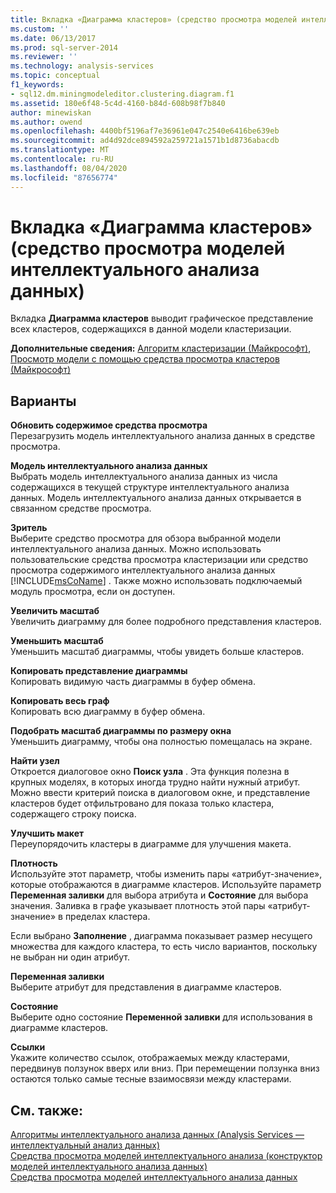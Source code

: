 ```yaml
---
title: Вкладка «Диаграмма кластеров» (средство просмотра моделей интеллектуального анализа данных) | Документация Майкрософт
ms.custom: ''
ms.date: 06/13/2017
ms.prod: sql-server-2014
ms.reviewer: ''
ms.technology: analysis-services
ms.topic: conceptual
f1_keywords:
- sql12.dm.miningmodeleditor.clustering.diagram.f1
ms.assetid: 180e6f48-5c4d-4160-b84d-608b98f7b840
author: minewiskan
ms.author: owend
ms.openlocfilehash: 4400bf5196af7e36961e047c2540e6416be639eb
ms.sourcegitcommit: ad4d92dce894592a259721a1571b1d8736abacdb
ms.translationtype: MT
ms.contentlocale: ru-RU
ms.lasthandoff: 08/04/2020
ms.locfileid: "87656774"
---
```

# <a name="cluster-diagram-tab-mining-model-viewer"></a>Вкладка «Диаграмма кластеров» (средство просмотра моделей интеллектуального анализа данных)
  Вкладка **Диаграмма кластеров** выводит графическое представление всех кластеров, содержащихся в данной модели кластеризации.  
  
 **Дополнительные сведения:** [Алгоритм кластеризации (Майкрософт)](data-mining/microsoft-clustering-algorithm.md), [Просмотр модели с помощью средства просмотра кластеров (Майкрософт)](data-mining/browse-a-model-using-the-microsoft-cluster-viewer.md)  
  
## <a name="options"></a>Варианты  
 **Обновить содержимое средства просмотра**  
 Перезагрузить модель интеллектуального анализа данных в средстве просмотра.  
  
 **Модель интеллектуального анализа данных**  
 Выбрать модель интеллектуального анализа данных из числа содержащихся в текущей структуре интеллектуального анализа данных. Модель интеллектуального анализа данных открывается в связанном средстве просмотра.  
  
 **Зритель**  
 Выберите средство просмотра для обзора выбранной модели интеллектуального анализа данных. Можно использовать пользовательские средства просмотра кластеризации или средство просмотра содержимого интеллектуального анализа данных [!INCLUDE[msCoName](../includes/msconame-md.md)] . Также можно использовать подключаемый модуль просмотра, если он доступен.  
  
 **Увеличить масштаб**  
 Увеличить диаграмму для более подробного представления кластеров.  
  
 **Уменьшить масштаб**  
 Уменьшить масштаб диаграммы, чтобы увидеть больше кластеров.  
  
 **Копировать представление диаграммы**  
 Копировать видимую часть диаграммы в буфер обмена.  
  
 **Копировать весь граф**  
 Копировать всю диаграмму в буфер обмена.  
  
 **Подобрать масштаб диаграммы по размеру окна**  
 Уменьшить диаграмму, чтобы она полностью помещалась на экране.  
  
 **Найти узел**  
 Откроется диалоговое окно **Поиск узла** . Эта функция полезна в крупных моделях, в которых иногда трудно найти нужный атрибут. Можно ввести критерий поиска в диалоговом окне, и представление кластеров будет отфильтровано для показа только кластера, содержащего строку поиска.  
  
 **Улучшить макет**  
 Переупорядочить кластеры в диаграмме для улучшения макета.  
  
 **Плотность**  
 Используйте этот параметр, чтобы изменить пары «атрибут-значение», которые отображаются в диаграмме кластеров. Используйте параметр **Переменная заливки** для выбора атрибута и **Состояние** для выбора значения. Заливка в графе указывает плотность этой пары «атрибут-значение» в пределах кластера.  
  
 Если выбрано **Заполнение** , диаграмма показывает размер несущего множества для каждого кластера, то есть число вариантов, поскольку не выбран ни один атрибут.  
  
 **Переменная заливки**  
 Выберите атрибут для представления в диаграмме кластеров.  
  
 **Состояние**  
 Выберите одно состояние **Переменной заливки** для использования в диаграмме кластеров.  
  
 **Ссылки**  
 Укажите количество ссылок, отображаемых между кластерами, передвинув ползунок вверх или вниз. При перемещении ползунка вниз остаются только самые тесные взаимосвязи между кластерами.  
  
## <a name="see-also"></a>См. также:  
 [Алгоритмы интеллектуального анализа данных &#40;Analysis Services — интеллектуальный анализ данных&#41;](data-mining/data-mining-algorithms-analysis-services-data-mining.md)   
 [Средства просмотра моделей интеллектуального анализа &#40;конструктор моделей интеллектуального анализа данных&#41;](mining-model-viewers-data-mining-model-designer.md)   
 [Средства просмотра моделей интеллектуального анализа данных](data-mining/data-mining-model-viewers.md)  
  
  
